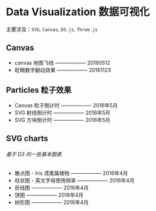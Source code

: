 Data Visualization 数据可视化
===================================

主要涉及：`SVG`, `Canvas`, `D3.js`, `Three.js`

## Canvas

- canvas 地图飞线    ——————    20160512
- 眨眼数字翻动效果    ——————    20161123


## Particles 粒子效果

- Canvas 粒子倒计时    ——————    2016年5月
- SVG 射线倒计时    ——————    2016年5月
- SVG 方块倒计时    ——————    2016年5月


## SVG charts
###### 基于 D3 的一些基本图表

- 散点图 - Iris 鸢尾属植物    ——————    2016年4月
- 柱状图 - 英文字母使用频率    ——————    2016年4月
- 折线图    ——————    2016年4月
- 饼图    ——————    2016年4月
- 树形图    ——————    2016年4月
